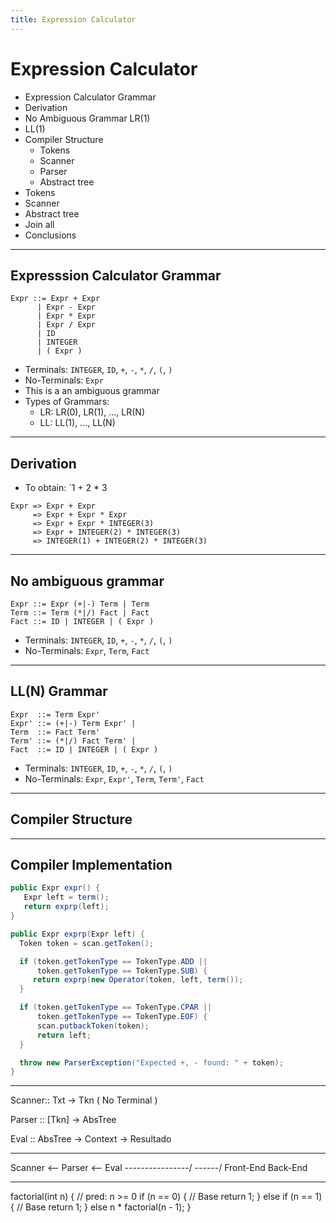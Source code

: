 ```yaml
---
title: Expression Calculator
---
```

# Expression Calculator

* Expression Calculator Grammar
* Derivation
* No Ambiguous Grammar LR(1)
* LL(1)
* Compiler Structure    
  * Tokens
  * Scanner
  * Parser
  * Abstract tree
* Tokens
* Scanner
* Abstract tree
* Join all
* Conclusions

---

## Expresssion Calculator Grammar

```grammar
Expr ::= Expr + Expr
      | Expr - Expr
      | Expr * Expr
      | Expr / Expr
      | ID
      | INTEGER
      | ( Expr )
```

* Terminals: `INTEGER`, `ID`, `+`, `-`, `*`, `/`, `(`, `)`
* No-Terminals: `Expr`
* This is a an ambiguous grammar
* Types of Grammars:
    * LR: LR(0), LR(1), ..., LR(N)
    * LL: LL(1), ..., LL(N)

---

## Derivation

* To obtain: `1 + 2 * 3

```derivation
Expr => Expr + Expr
     => Expr + Expr * Expr
     => Expr + Expr * INTEGER(3)
     => Expr + INTEGER(2) * INTEGER(3)
     => INTEGER(1) + INTEGER(2) * INTEGER(3)
```

---

## No ambiguous grammar

```grammar
Expr ::= Expr (+|-) Term | Term
Term ::= Term (*|/) Fact | Fact
Fact ::= ID | INTEGER | ( Expr )
```

* Terminals: `INTEGER`, `ID`, `+`, `-`, `*`, `/`, `(`, `)`
* No-Terminals: `Expr`, `Term`, `Fact`

---

## LL(N) Grammar

```grammar
Expr  ::= Term Expr'
Expr' ::= (+|-) Term Expr' |
Term  ::= Fact Term'
Term' ::= (*|/) Fact Term' |
Fact  ::= ID | INTEGER | ( Expr )
```

* Terminals: `INTEGER`, `ID`, `+`, `-`, `*`, `/`, `(`, `)`
* No-Terminals: `Expr`, `Expr'`, `Term`, `Term'`, `Fact`

---

## Compiler Structure

---

## Compiler Implementation

```java
public Expr expr() {
   Expr left = term();
   return exprp(left);
}

public Expr exprp(Expr left) {
  Token token = scan.getToken();

  if (token.getTokenType == TokenType.ADD ||
      token.getTokenType == TokenType.SUB) {
     return exprp(new Operator(token, left, term());
  }

  if (token.getTokenType == TokenType.CPAR ||
      token.getTokenType == TokenType.EOF) {
      scan.putbackToken(token);
      return left;
  }

  throw new ParserException("Expected +, - found: " + token);
}
```

---

Scanner:: Txt -> Tkn ( No Terminal )

Parser :: [Tkn] -> AbsTree

Eval :: AbsTree -> Context -> Resultado

---

Scanner <-- Parser <-- Eval
\----------------/    \------/
   Front-End           Back-End

---

factorial(int n) {
   // pred: n >= 0
   if (n == 0) { // Base
      return 1;
   }
   else if (n == 1) { // Base
      return 1;
   }
   else n * factorial(n - 1);
}
